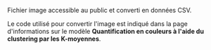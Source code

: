 ﻿Fichier image accessible au public et converti en données CSV.<p> </p>Le code utilisé pour convertir l'image est indiqué dans la page d'informations sur le modèle <strong>Quantification en couleurs à l'aide du clustering par les K-moyennes</strong>.<!--HONumber=42-->
